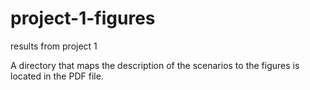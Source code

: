 # project-1-figures
results from project 1

A directory that maps the description of the scenarios to the figures is located in the PDF file.
